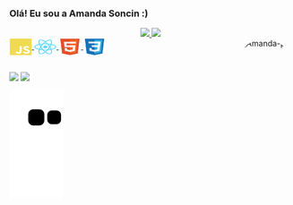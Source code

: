 ### Olá! Eu sou a Amanda Soncin :)

<div align="center">
  <a href="https://github.com/AmandaSoncin">
  <img height="180em" src="https://github-readme-stats.vercel.app/api?username=AmandaSoncin&show_icons=true&theme=gruvbox&include_all_commits=true&count_private=true"/>
  <img height="180em" src="https://github-readme-stats.vercel.app/api/top-langs/?username=AmandaSoncin&layout=compact&langs_count=7&theme=gruvbox"/>
</div>
<div style="display: inline_block">
  <img align="center" alt="Amanda-Js" height="30" width="40" src="https://raw.githubusercontent.com/devicons/devicon/master/icons/javascript/javascript-plain.svg">
  <img align="center" alt="Amanda-React" height="30" width="40" src="https://raw.githubusercontent.com/devicons/devicon/master/icons/react/react-original.svg">
  <img align="center" alt="Amanda-HTML" height="30" width="40" src="https://raw.githubusercontent.com/devicons/devicon/master/icons/html5/html5-original.svg">
  <img align="center" alt="Amanda-CSS" height="30" width="40" src="https://raw.githubusercontent.com/devicons/devicon/master/icons/css3/css3-original.svg">
  <img align="right" alt="Amanda-pic" height="150" style="border-radius:50px;" src="https://i.picasion.com/pic92/15c7476dab65979681dd61f54db5b827.gif">
</div>

##

<div> 
 <a href="https://www.linkedin.com/in/amanda-soncin-52bab1218/" target="_blank"><img src="https://img.shields.io/badge/LinkedIn-0077B5?style=for-the-badge&logo=linkedin&logoColor=white" target="_blank"></a> 
  <a href = "mailto:a.sonciin@gmail.com"><img src="https://img.shields.io/badge/-Gmail-%23333?style=for-the-badge&logo=gmail&logoColor=white" target="_blank"></a>
 </div>
 
![snake gif](https://github.com/AmandaSoncin/AmandaSoncin/blob/output/github-contribution-grid-snake.svg)
